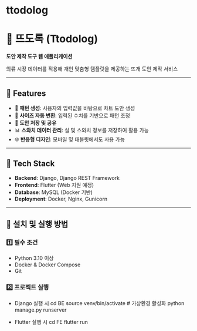 # ttodolog

# 🧶 뜨도록 (Ttodolog)
**도안 제작 도구 웹 애플리케이션**

의류 시장 데이터를 적용해 개인 맞춤형 템플릿을 제공하는 뜨개 도안 제작 서비스

---

## 📜 Features
- 📐 **패턴 생성**: 사용자의 입력값을 바탕으로 차트 도안 생성
- 🔄 **사이즈 자동 변환**: 입력된 수치를 기반으로 패턴 조정
- 📂 **도안 저장 및 공유**
- 📊 **스와치 데이터 관리**: 실 및 스와치 정보를 저장하여 활용 가능
- 🌐 **반응형 디자인**: 모바일 및 태블릿에서도 사용 가능

---

## 🚀 Tech Stack
- **Backend**: Django, Django REST Framework
- **Frontend**: Flutter (Web 지원 예정)
- **Database**: MySQL (Docker 기반)
- **Deployment**: Docker, Nginx, Gunicorn

---

## 🔧 설치 및 실행 방법
### **1️⃣ 필수 조건**
- Python 3.10 이상
- Docker & Docker Compose
- Git

### **2️⃣ 프로젝트 실행**

- Django 실행 시
cd BE
source venv/bin/activate  # 가상환경 활성화
python manage.py runserver

- Flutter 실행 시
cd FE
flutter run
